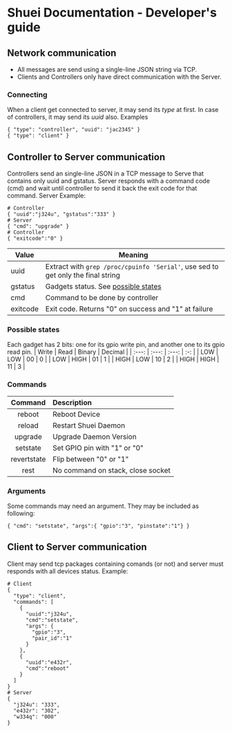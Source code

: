 # Shuei Documentation - Developer's guide
## Network communication
* All messages are send using a single-line JSON string via TCP.
* Clients and Controllers only have direct communication with the Server.
### Connecting
When a client get connected to server, it may send its _type_ at first.
In case of controllers, it may send its _uuid_ also.
Examples
```
{ "type": "controller", "uuid": "jac2345" }
{ "type": "client" }
```

## Controller to Server communication
Controllers send an single-line JSON in a TCP message to Serve that
contains only uuid and gstatus.
Server responds with a command code (cmd) and wait until controller
to send it back the exit code for that command.
Server
Example:
```
# Controller
{ "uuid":"j324u", "gstatus":"333" }
# Server
{ "cmd": "upgrade" }
# Controller
{ "exitcode":"0" }
```
| Value | Meaning |
| ---- | ---- |
| uuid | Extract with `grep /proc/cpuinfo 'Serial'`, use sed to get only the final string |
| gstatus | Gadgets status. See [possible states](#possible-states) |
| cmd | Command to be done by controller |
| exitcode | Exit code. Returns "0" on success and "1" at failure |

### Possible states
Each gadget has 2 bits:
 one for its gpio write pin, and another one to its gpio read pin.
| Write | Read | Binary | Decimal |
| :---: | :---: | :---: | :-: |
| LOW | LOW | 00 | 0 |
| LOW | HIGH | 01 | 1 |
| HIGH | LOW | 10 | 2 |
| HIGH | HIGH | 11 | 3 |
### Commands
| Command	| Description |
| :--------:	| :---------- |
| reboot	| Reboot Device |
| reload	| Restart Shuei Daemon |
| upgrade	| Upgrade Daemon Version |
| setstate	| Set GPIO pin with "1" or "0" |
| revertstate | Flip between "0" or "1" |
| rest		| No command on stack, close socket |
### Arguments
Some commands may need an argument.
They may be included as following:
```
{ "cmd": "setstate", "args":{ "gpio":"3", "pinstate":"1"} }
```

## Client to Server communication
Client may send tcp packages containing comands (or not) and server must responds with all devices status.
Example:
```
# Client
{
  "type": "client",
  "commands": [
    {
      "uuid":"j324u",
      "cmd":"setstate",
      "args": { 
        "gpio":"3",
        "pair_id":"1"
      }
    },
    {
      "uuid":"e432r",
      "cmd":"reboot"
    }
  ]
}
# Server
{
  "j324u": "333",
  "e432r": "302",
  "w334q": "000"
}
```



